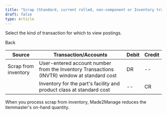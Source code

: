 ```yaml
---
title: "Scrap (Standard, current rolled, non-component or Inventory transactions)"
draft: false
type: Article
---
```


Select the kind of transaction for which to view postings. 

Back

| Source               | Transaction/Accounts                                                                        | Debit | Credit |
|----------------------|---------------------------------------------------------------------------------------------|-------|--------|
| Scrap from inventory | User-entered account number from the Inventory Transactions (INVTR) window at standard cost | DR    | --     |
|                      | Inventory for the part's facility and product class at standard cost                        | --    | CR     |

When you process scrap from inventory, Made2Manage reduces the itemmaster's on-hand quantity.